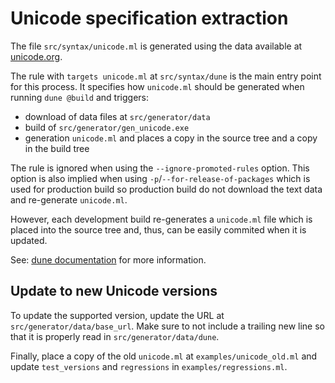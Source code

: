 # Unicode specification extraction

The file `src/syntax/unicode.ml` is generated using the data available at
[unicode.org](https://www.unicode.org/Public/).

The rule with `targets unicode.ml` at `src/syntax/dune` is the main entry point for this process.
It specifies how `unicode.ml` should be generated when running `dune @build` and triggers:
* download of data files at `src/generator/data`
* build of `src/generator/gen_unicode.exe`
* generation `unicode.ml` and places a copy in the source tree and a copy in the build tree

The rule is ignored when using the `--ignore-promoted-rules` option. This option is also implied
when using `-p`/`--for-release-of-packages` which is used for production build so production build
do not download the text data and re-generate `unicode.ml`.

However, each development build re-generates a `unicode.ml` file which is placed into the source
tree and, thus, can be easily commited when it is updated.

See: [dune documentation](https://dune.readthedocs.io/en/latest/dune-files.html#modes) for more
information.

## Update to new Unicode versions

To update the supported version, update the URL at `src/generator/data/base_url`. Make sure to
not include a trailing new line so that it is properly read in `src/generator/data/dune`.

Finally, place a copy of the old `unicode.ml` at `examples/unicode_old.ml` and update 
`test_versions` and `regressions` in `examples/regressions.ml`.

